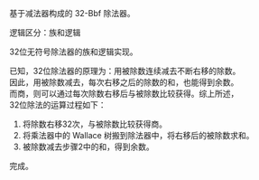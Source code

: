 基于减法器构成的 32-Bbf 除法器。

逻辑区分：族和逻辑

32位无符号除法器的族和逻辑实现。

已知，32位除法器的原理为：用被除数连续减去不断右移的除数。 \
因此，用被除数减去，每次右移之后的除数的和，也能得到余数。 \
而商，则可以通过每次除数右移后与被除数比较获得。综上所述， \
32位除法的运算过程如下：

1. 将除数右移32次，与被除数比较获得商。
2. 将乘法器中的 Wallace 树搬到除法器中，将右移后的被除数求和。
3. 被除数减去步骤2中的和，得到余数。

完成。